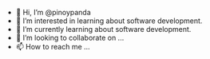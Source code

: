 - 👋 Hi, I’m @pinoypanda
- 👀 I’m interested in learning about software development.
- 🌱 I’m currently learning about software development.
- 💞️ I’m looking to collaborate on ...
- 📫 How to reach me ...

<!---
pinoypanda/pinoypanda is a ✨ special ✨ repository because its `README.md` (this file) appears on your GitHub profile.
You can click the Preview link to take a look at your changes.
--->
